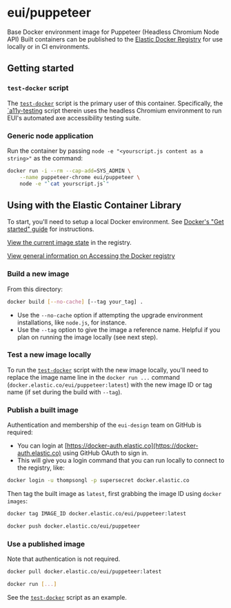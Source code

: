 # eui/puppeteer

Base Docker environment image for Puppeteer (Headless Chromium Node API)
Built containers can be published to the [Elastic Docker Registry](https://container-library.elastic.co) for use locally or in CI environments.

## Getting started

### `test-docker` script
The [`test-docker`](../test-docker.js) script is the primary user of this container. Specifically, the [`a11y-testing](../a11y-testing.js) script therein uses the headless Chromium environment to run EUI's automated axe accessibility testing suite.

### Generic node application
Run the container by passing `node -e "<yourscript.js content as a string>"` as the command:

```bash
docker run -i --rm --cap-add=SYS_ADMIN \
    --name puppeteer-chrome eui/puppeteer \
    node -e "`cat yourscript.js`"
```

## Using with the Elastic Container Library

To start, you'll need to setup a local Docker environment. See [Docker's "Get started" guide](https://docs-stage.docker.com/get-started/) for instructions.

[View the current image state](https://container-library.elastic.co/r/eui) in the registry.

[View general information on Accessing the Docker registry](https://github.com/elastic/infra/blob/master/docs/container-registry/accessing-the-docker-registry.md)

### Build a new image

From this directory:

```bash
docker build [--no-cache] [--tag your_tag] .
```

* Use the `--no-cache` option if attempting the upgrade environment installations, like `node.js`, for instance.
* Use the `--tag` option to give the image a reference name. Helpful if you plan on running the image locally (see next step).

### Test a new image locally

To run the [`test-docker`](../test-docker.js) script with the new image locally, you'll need to replace the image name line in the `docker run ...` command (`docker.elastic.co/eui/puppeteer:latest`) with the new image ID or tag name (if set during the build with `--tag`).

### Publish a built image

Authentication and membership of the `eui-design` team on GitHub is required:

* You can login at [https://docker-auth.elastic.co](https://docker-auth.elastic.co) using GitHub OAuth to sign in.
* This will give you a login command that you can run locally to connect to the registry, like:

```bash
docker login -u thompsongl -p supersecret docker.elastic.co
```

Then tag the built image as `latest`, first grabbing the image ID using `docker images`:

```bash
docker tag IMAGE_ID docker.elastic.co/eui/puppeteer:latest
```

```bash
docker push docker.elastic.co/eui/puppeteer
```

### Use a published image

Note that authentication is not required.

```bash
docker pull docker.elastic.co/eui/puppeteer:latest

docker run [...]
```

See the [`test-docker`](../test-docker.js) script as an example.

